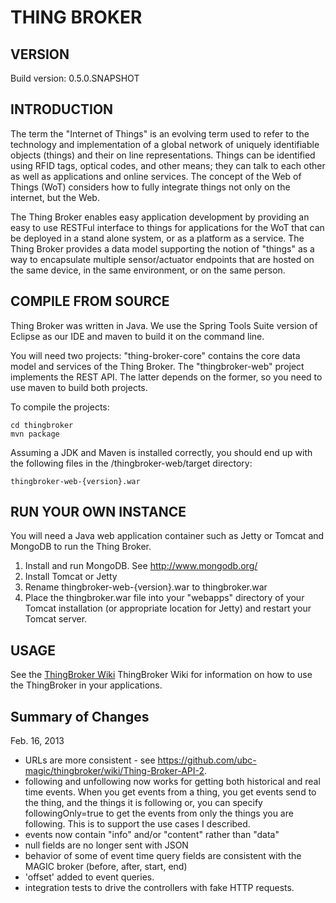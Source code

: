 # THING BROKER


## VERSION

Build version: 0.5.0.SNAPSHOT

## INTRODUCTION

The term the "Internet of Things" is an evolving term used to refer to the technology and implementation of a global network of uniquely identifiable objects (things) and their on line representations. Things can be identified using RFID tags, optical codes, and other means; they can talk to each other as well as applications and online services. The concept of the Web of Things (WoT) considers how to fully integrate things not only on the internet, but the Web.

The Thing Broker enables easy application development by providing an easy to use RESTFul interface to things for applications for the WoT that can be deployed in a stand alone system, or as a platform as a service. The Thing Broker provides a data model supporting the notion of "things" as a way to encapsulate multiple sensor/actuator endpoints that are hosted on the same device, in the same environment, or on the same person.

## COMPILE FROM SOURCE

Thing Broker was written in Java.  We use the Spring Tools Suite version of Eclipse
as our IDE and maven to build it on the command line.

You will need two projects: "thing-broker-core" contains the core data model and services
of the Thing Broker.
The "thingbroker-web" project implements the REST API. The latter depends on the former,
so you need to use maven to build both projects.

To compile the projects:

    cd thingbroker
    mvn package
    
Assuming a JDK and Maven is installed correctly, you should end up with the following files in
the /thingbroker-web/target directory:

    thingbroker-web-{version}.war

## RUN YOUR OWN INSTANCE

You will need a Java web application container such as Jetty or Tomcat and MongoDB to run the Thing Broker.

1. Install and run MongoDB.  See http://www.mongodb.org/
2. Install Tomcat or Jetty
3. Rename thingbroker-web-{version}.war to thingbroker.war
1. Place the thingbroker.war file into your "webapps" directory of your Tomcat installation (or appropriate location
for Jetty) and restart your Tomcat server.

## USAGE

See the [ThingBroker Wiki](https://github.com/ubc-magic/thingbroker/wiki) ThingBroker Wiki for information on how to use the ThingBroker in your applications.

## Summary of Changes

Feb. 16, 2013
- URLs are more consistent - see
https://github.com/ubc-magic/thingbroker/wiki/Thing-Broker-API-2.
- following and unfollowing now works for getting both historical and
real time events.  When you get events from a thing, you get events
send to the thing, and the things it is following or, you can specify
followingOnly=true to get the events from only the things you are
following.  This is to support the use cases I described.
- events now contain "info" and/or "content" rather than "data"
- null fields are no longer sent with JSON
- behavior of some of  event time query fields are consistent with the MAGIC broker (before, after, start, end)
- 'offset' added to event queries.
- integration tests to drive the controllers with fake HTTP requests.

